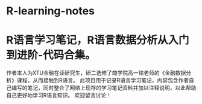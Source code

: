 # R-learning-notes
R语言学习笔记，R语言数据分析从入门到进阶-代码合集。
================================================
作者本人为XTU金融在读研究生，研二选修了商学院高一铭老师的《金融数据分析》课程，从而接触到R语言。
此项目用于记录R语言学习笔记，内容包含作者自己编写的笔记，同时整合了网络上现存的学习笔记资料并加以注释说明，以此帮助自己更好地学习R语言知识。
欢迎留言讨论！
